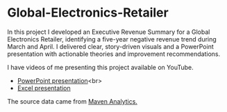 # Global-Electronics-Retailer

In this project I developed an Executive Revenue Summary for a Global Electronics Retailer, identifying a five-year negative revenue trend during March and April. I delivered clear, story-driven visuals and a PowerPoint presentation with actionable theories and improvement recommendations.

I have videos of me presenting this project available on YouTube. <br>
* [PowerPoint presentation](https://youtu.be/71WYuFDQ5U8?si=uZPC5awJqqZ4cKF_)<br>
* [Excel presentation](https://youtu.be/mzW9F8sNgF0?si=Cy3liWPKnFdgdAlQ)

The source data came from [Maven Analytics.](https://mavenanalytics.io/data-playground)
